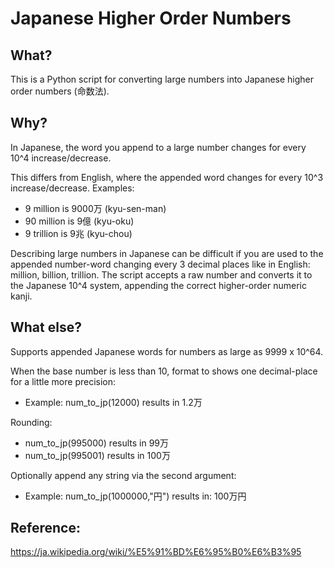 # Japanese Higher Order Numbers

## What?
This is a Python script for converting large numbers into Japanese higher order numbers (命数法).

## Why?

In Japanese, the word you append to a large number changes for every 10^4 increase/decrease.

This differs from English, where the appended word changes for every 10^3 increase/decrease. Examples:
- 9  million  is 9000万  (kyu-sen-man)
- 90 million  is 9億     (kyu-oku)
- 9  trillion is 9兆     (kyu-chou)

Describing large numbers in Japanese can be difficult if you are used to the appended number-word changing every 3 decimal places like in English: million, billion, trillion. The script accepts a raw number and converts it to the Japanese 10^4 system, appending the correct higher-order numeric kanji.

## What else?

Supports appended Japanese words for numbers as large as 9999 x 10^64.

When the base number is less than 10, format to shows one decimal-place for a little more precision:
- Example: num_to_jp(12000) results in 1.2万

Rounding:
- num_to_jp(995000) results in 99万
- num_to_jp(995001) results in 100万

Optionally append any string via the second argument:
- Example: num_to_jp(1000000,"円") results in: 100万円

## Reference:
https://ja.wikipedia.org/wiki/%E5%91%BD%E6%95%B0%E6%B3%95

